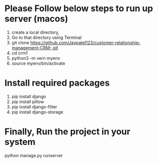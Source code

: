 # Please Follow below steps to run up server (macos) 

1) create a local directory,
2) Go to that directory using Terminal
3) git clone https://github.com/Jaypatel123/customer-relationship-management-CRM-.git
4) cd crm1
5) python3 -m vern myenv
6) source myenv/bin/activate

# Install required packages
1) pip install django
2) pip install pillow
3) pip install django-filter
4) pip install django-storage

# Finally, Run the project in your system 

python manage.py runserver
